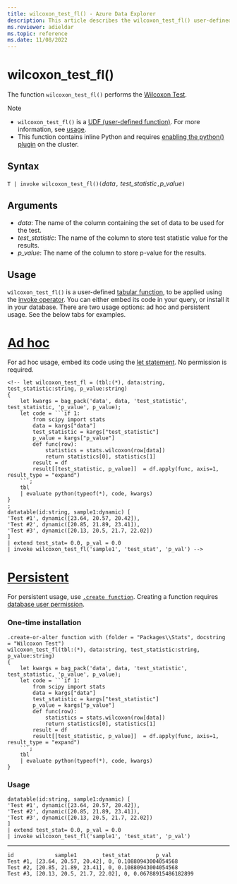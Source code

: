 ```yaml
---
title: wilcoxon_test_fl() - Azure Data Explorer
description: This article describes the wilcoxon_test_fl() user-defined function in Azure Data Explorer.
ms.reviewer: adieldar
ms.topic: reference
ms.date: 11/08/2022
---
```

# wilcoxon_test_fl()

The function `wilcoxon_test_fl()` performs the [Wilcoxon Test](https://en.wikipedia.org/wiki/Wilcoxon_signed-rank_test).

> [!NOTE]
> * `wilcoxon_test_fl()` is a [UDF (user-defined function)](../query/functions/user-defined-functions.md). For more information, see [usage](#usage).
> * This function contains inline Python and requires [enabling the python() plugin](../query/pythonplugin.md#enable-the-plugin) on the cluster.

## Syntax

`T | invoke wilcoxon_test_fl()(`*data*`,` *test_statistic*`,`*p_value*`)`

## Arguments

* *data*: The name of the column containing the set of data to be used for the test.
* *test_statistic*: The name of the column to store test statistic value for the results.
* *p_value*: The name of the column to store p-value for the results.


## Usage

`wilcoxon_test_fl()` is a user-defined [tabular function](../query/functions/user-defined-functions.md#tabular-function), to be applied using the [invoke operator](../query/invokeoperator.md). You can either embed its code in your query, or install it in your database. There are two usage options: ad hoc and persistent usage. See the below tabs for examples.

# [Ad hoc](#tab/adhoc)

For ad hoc usage, embed its code using the [let statement](../query/letstatement.md). No permission is required.

<!-- csl: https://help.kusto.windows.net:443/Samples -->
~~~kusto
<!-- let wilcoxon_test_fl = (tbl:(*), data:string, test_statistic:string, p_value:string)
{
    let kwargs = bag_pack('data', data, 'test_statistic', test_statistic, 'p_value', p_value);
    let code = ```if 1:
        from scipy import stats
        data = kargs["data"]
        test_statistic = kargs["test_statistic"]
        p_value = kargs["p_value"]
        def func(row):
            statistics = stats.wilcoxon(row[data])
            return statistics[0], statistics[1]
        result = df
        result[[test_statistic, p_value]]  = df.apply(func, axis=1, result_type = "expand")
    ```;
    tbl
    | evaluate python(typeof(*), code, kwargs)
}
;
datatable(id:string, sample1:dynamic) [
'Test #1', dynamic([23.64, 20.57, 20.42]),
'Test #2', dynamic([20.85, 21.89, 23.41]),
'Test #3', dynamic([20.13, 20.5, 21.7, 22.02])
]
| extend test_stat= 0.0, p_val = 0.0
| invoke wilcoxon_test_fl('sample1', 'test_stat', 'p_val') -->
~~~

# [Persistent](#tab/persistent)

For persistent usage, use [`.create function`](../management/create-function.md). Creating a function requires [database user permission](../management/access-control/role-based-authorization.md).

### One-time installation

<!-- csl: https://help.kusto.windows.net:443/Samples -->
~~~kusto
.create-or-alter function with (folder = "Packages\\Stats", docstring = "Wilcoxon Test")
wilcoxon_test_fl(tbl:(*), data:string, test_statistic:string, p_value:string)
{
    let kwargs = bag_pack('data', data, 'test_statistic', test_statistic, 'p_value', p_value);
    let code = ```if 1:
        from scipy import stats
        data = kargs["data"]
        test_statistic = kargs["test_statistic"]
        p_value = kargs["p_value"]
        def func(row):
            statistics = stats.wilcoxon(row[data])
            return statistics[0], statistics[1]
        result = df
        result[[test_statistic, p_value]]  = df.apply(func, axis=1, result_type = "expand")
    ```;
    tbl
    | evaluate python(typeof(*), code, kwargs)
}
~~~

### Usage

<!-- csl: https://help.kusto.windows.net:443/Samples -->
~~~kusto
datatable(id:string, sample1:dynamic) [
'Test #1', dynamic([23.64, 20.57, 20.42]),
'Test #2', dynamic([20.85, 21.89, 23.41]),
'Test #3', dynamic([20.13, 20.5, 21.7, 22.02])
]
| extend test_stat= 0.0, p_val = 0.0
| invoke wilcoxon_test_fl('sample1', 'test_stat', 'p_val')
~~~

---

<!-- csl: https://help.kusto.windows.net:443/Samples -->
~~~kusto
id             sample1        test_stat        p_val
Test #1, [23.64, 20.57, 20.42], 0, 0.10880943004054568
Test #2, [20.85, 21.89, 23.41], 0, 0.10880943004054568
Test #3, [20.13, 20.5, 21.7, 22.02], 0, 0.06788915486182899
~~~
